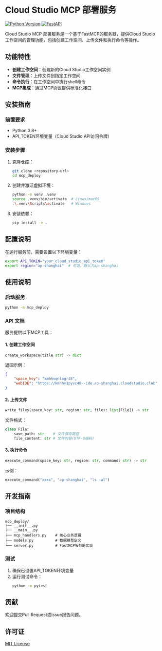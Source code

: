 # Cloud Studio MCP 部署服务

[![Python Version](https://img.shields.io/badge/python-3.8+-blue.svg)](https://www.python.org/downloads/)
[![FastAPI](https://img.shields.io/badge/FastAPI-0.68+-green.svg)](https://fastapi.tiangolo.com/)

Cloud Studio MCP 部署服务是一个基于FastMCP的服务器，提供Cloud Studio工作空间的管理功能，包括创建工作空间、上传文件和执行命令等操作。

## 功能特性

- **创建工作空间**：创建新的Cloud Studio工作空间实例
- **文件管理**：上传文件到指定工作空间
- **命令执行**：在工作空间中执行shell命令
- **MCP集成**：通过MCP协议提供标准化接口

## 安装指南

### 前置要求

- Python 3.8+
- API_TOKEN环境变量（Cloud Studio API访问令牌）

### 安装步骤

1. 克隆仓库：
   ```bash
   git clone <repository-url>
   cd mcp_deploy
   ```

2. 创建并激活虚拟环境：
   ```bash
   python -m venv .venv
   source .venv/bin/activate  # Linux/macOS
   .\.venv\Scripts\activate   # Windows
   ```

3. 安装依赖：
   ```bash
   pip install -e .
   ```

## 配置说明

在运行服务前，需要设置以下环境变量：

```bash
export API_TOKEN="your_cloud_studio_api_token"
export region="ap-shanghai"  # 可选，默认为ap-shanghai
```

## 使用说明

### 启动服务

```bash
python -m mcp_deploy
```

### API 文档

服务提供以下MCP工具：

#### 1. 创建工作空间

```python
create_workspace(title str) -> dict
```
返回示例：
```json
{
    "space_key": "kmhhvqnlogr48",
    "webIDE": "https://kmhhv1pyvc48--ide.ap-shanghai.cloudstudio.club"
}
```

#### 2. 上传文件

```python
write_files(space_key: str, region: str, files: list[File]) -> str
```
文件格式：
```python
class File:
    save_path: str    # 文件保存路径
    file_content: str # 文件内容(UTF-8编码)
```

#### 3. 执行命令

```python
execute_command(space_key: str, region: str, command: str) -> str
```
示例：
```python
execute_command("xxxx", "ap-shanghai", "ls -al")
```

## 开发指南

### 项目结构

```
mcp_deploy/
├── __init__.py
├── __main__.py
├── mcp_handlers.py    # 核心业务逻辑
├── models.py          # 数据模型定义
└── server.py          # FastMCP服务器实现
```

### 测试

1. 确保已设置API_TOKEN环境变量
2. 运行测试命令：
   ```bash
   python -m pytest
   ```

## 贡献

欢迎提交Pull Request或Issue报告问题。

## 许可证

[MIT License](LICENSE)